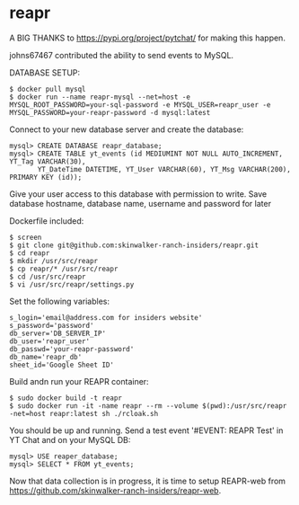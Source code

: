# reapr

A BIG THANKS to https://pypi.org/project/pytchat/ for making this happen.

johns67467 contributed the ability to send events to MySQL.

DATABASE SETUP:
```
$ docker pull mysql
$ docker run --name reapr-mysql --net=host -e MYSQL_ROOT_PASSWORD=your-sql-password -e MYSQL_USER=reapr_user -e MYSQL_PASSWORD=your-reapr-password -d mysql:latest
```
Connect to your new database server and create the database:
```
mysql> CREATE DATABASE reapr_database;
mysql> CREATE TABLE yt_events (id MEDIUMINT NOT NULL AUTO_INCREMENT, YT_Tag VARCHAR(30),
       YT_DateTime DATETIME, YT_User VARCHAR(60), YT_Msg VARCHAR(200), PRIMARY KEY (id));
```
Give your user access to this database with permission to write.
Save database hostname, database name, username and password for later

Dockerfile included:
```
$ screen
$ git clone git@github.com:skinwalker-ranch-insiders/reapr.git
$ cd reapr
$ mkdir /usr/src/reapr
$ cp reapr/* /usr/src/reapr
$ cd /usr/src/reapr
$ vi /usr/src/reapr/settings.py
```

Set the following variables:
```
s_login='email@address.com for insiders website'
s_password='password'
db_server='DB_SERVER_IP'
db_user='reapr_user'
db_passwd='your-reapr-password'
db_name='reapr_db'
sheet_id='Google Sheet ID'
```
Build andn run your REAPR container:
```
$ sudo docker build -t reapr
$ sudo docker run -it -name reapr --rm --volume $(pwd):/usr/src/reapr -net=host reapr:latest sh ./rcloak.sh
```
You should be up and running. Send a test event '#EVENT: REAPR Test' in YT Chat and on your MySQL DB:
```
mysql> USE reaper_database;
mysql> SELECT * FROM yt_events;
```
Now that data collection is in progress, it is time to setup REAPR-web from https://github.com/skinwalker-ranch-insiders/reapr-web.
